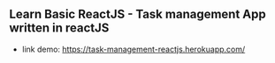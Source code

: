 ## Learn Basic ReactJS - Task management App written in reactJS
- link demo: https://task-management-reactjs.herokuapp.com/

